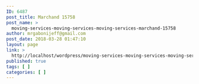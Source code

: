 ```yaml
---
ID: 6487
post_title: Marchand 15758
post_name: >
  moving-services-moving-services-moving-services-marchand-15758
author: mrgabonijeff@gmail.com
post_date: 2018-03-28 01:47:10
layout: page
link: >
  http://localhost/wordpress/moving-services-moving-services-moving-services-marchand-15758/
published: true
tags: [ ]
categories: [ ]
---
```

